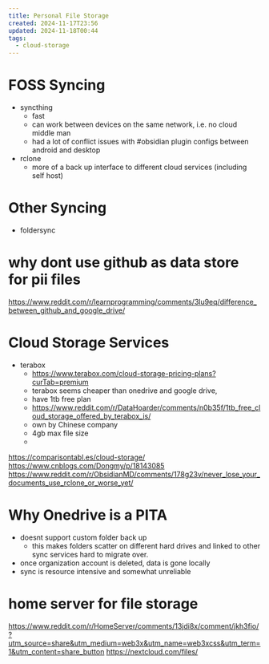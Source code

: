 ```yaml
---
title: Personal File Storage
created: 2024-11-17T23:56
updated: 2024-11-18T00:44
tags:
  - cloud-storage
---
```


# FOSS Syncing
- syncthing
	- fast
	- can work between devices on the same network, i.e. no cloud middle man
	- had a lot of conflict issues with #obsidian plugin configs between android and desktop
- rclone
	- more of a back up interface to different cloud services (including self host)
# Other Syncing
- foldersync 

# why dont use github as data store for pii files
https://www.reddit.com/r/learnprogramming/comments/3lu9eq/difference_between_github_and_google_drive/

# Cloud Storage Services
- terabox
	- https://www.terabox.com/cloud-storage-pricing-plans?curTab=premium
	- terabox seems cheaper than onedrive and google drive, 
	- have 1tb free plan
	- https://www.reddit.com/r/DataHoarder/comments/n0b35f/1tb_free_cloud_storage_offered_by_terabox_is/
	- own by Chinese company
	- 4gb max file size
	- 
https://comparisontabl.es/cloud-storage/
https://www.cnblogs.com/Dongmy/p/18143085
https://www.reddit.com/r/ObsidianMD/comments/178g23v/never_lose_your_documents_use_rclone_or_worse_yet/

# Why Onedrive is a PITA
- doesnt support custom folder back up
  - this makes folders scatter on different hard drives and linked to other sync services hard to migrate over.
- once organization account is deleted, data is gone locally
- sync is resource intensive and somewhat unreliable

# home server for file storage
https://www.reddit.com/r/HomeServer/comments/13jdi8x/comment/jkh3fio/?utm_source=share&utm_medium=web3x&utm_name=web3xcss&utm_term=1&utm_content=share_button
https://nextcloud.com/files/